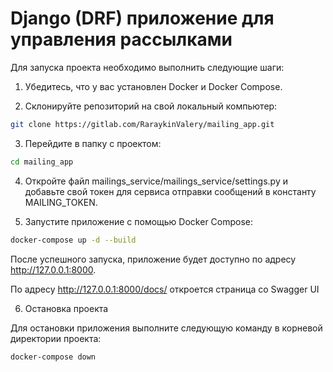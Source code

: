 # Django (DRF) приложение для управления рассылками

Для запуска проекта необходимо выполнить следующие шаги:

1. Убедитесь, что у вас установлен Docker и Docker Compose.

2. Склонируйте репозиторий на свой локальный компьютер:

```bash
git clone https://gitlab.com/RaraykinValery/mailing_app.git
```
3. Перейдите в папку с проектом:

```bash
cd mailing_app
```
4. Откройте файл mailings_service/mailings_service/settings.py и
добавьте свой токен для сервиса отправки сообщений в константу MAILING_TOKEN.

5. Запустите приложение с помощью Docker Compose:

```bash
docker-compose up -d --build
```

После успешного запуска, приложение будет доступно по адресу http://127.0.0.1:8000.

По адресу http://127.0.0.1:8000/docs/ откроется страница со Swagger UI

6. Остановка проекта

Для остановки приложения выполните следующую команду в корневой директории проекта:

```bash
docker-compose down
```
